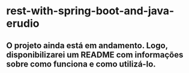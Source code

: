 # rest-with-spring-boot-and-java-erudio

## O projeto ainda está em andamento. Logo, disponibilizarei um README com informações sobre como funciona e como utilizá-lo.
